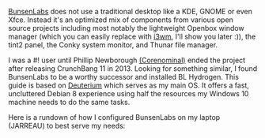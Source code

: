 [BunsenLabs](https://www.bunsenlabs.org/) does not use a traditional desktop like a KDE, GNOME or even Xfce. Instead it's an optimized mix of components from various open source projects including most notably the lightweight Openbox window manager (which you can easily replace with [i3wm](https://i3wm.org/), I'll show you later :)), the tint2 panel, the Conky system monitor, and Thunar file manager. 

I was a #! user until Phillip Newborough [(Corenominal)](https://corenominal.org) ended the project after releasing CrunchBang 11 in 2013. Looking for something similar, I found BunsenLabs to be a worthy successor and installed BL Hydrogen. This guide is based on [Deuterium](https://www.bunsenlabs.org/installation.html#downloads) which serves as my main OS. It offers a fast, uncluttered Debian 8 experience using half the resources my Windows 10 machine needs to do the same tasks. 

Here is a rundown of how I configured BunsenLabs on my laptop (JARREAU) to best serve my needs:

